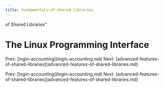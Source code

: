 ```yaml
---
title: fundamentals-of-shared-libraries
---
```


of Shared Libraries\"

# The Linux Programming Interface

Prev: \[login-accounting](login-accounting.md)
Next:
\[advanced-features-of-shared-libraries](advanced-features-of-shared-libraries.md)

Prev: \[login-accounting](login-accounting.md)
Next:
\[advanced-features-of-shared-libraries](advanced-features-of-shared-libraries.md)
